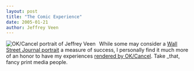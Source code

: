 ```yaml
--- 
layout: post
title: "The Comic Experience"
date: 2005-01-21
author: Jeffrey Veen
---
```

<img src="http://www.veen.com/jeff/images/icon-veen-sm.gif" alt="OK/Cancel portrait of Jeffrey Veen" style="float:left; margin-right: 10px;" />While some may consider a <a href="http://www.sprouls.com/portfolio/wsjp/index.html">Wall Street Journal portrait</a> a measure of success, I personally find it much more of an honor to have my experiences <a href="http://www.ok-cancel.com/archives/week_2005_01_21.html">rendered by OK/Cancel</a>. Take _that, fancy print media people.
&#8203;